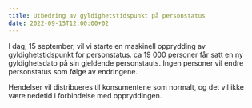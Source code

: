 ```yaml
---
title: Utbedring av gyldighetstidspunkt på personstatus
date: 2022-09-15T12:00:00+02
---
```


I dag, 15 september, vil vi starte en maskinell opprydding av gyldighetstidspunkt for personstatus. ca 19 000 personer får satt en ny gyldighetsdato på sin gjeldende personstauts. Ingen personer vil endre personstatus som følge av endringene.   

Hendelser vil distribueres til konsumentene som normalt, og det vil ikke være nedetid i forbindelse med oppryddingen.   
